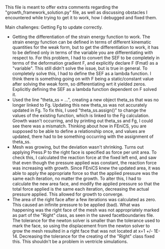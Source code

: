 This file is meant to offer extra comments regarding the "growth_framework_solution.py" file, as well as discussing obstacles I encountered while trying to get it to work, how I debugged and fixed them.

Main challenges:
Getting Fg to update correctly.
- Getting the differentiation of the strain energy function to work. The strain energy function can be defined in terms of different kinematic quantities for the weak form, but to get the differentiation to work, it has to be defined only in terms of the variable you are differentiating with respect to. For this problem, I had to convert the SEF to be completely in terms of the deformation gradient F, and explicitly declare F (Fmat) as a "variable". This still didn't solve the issue, but is true in general. To completely solve this, I had to define the SEF as a lambda function. I think there is something going on with F being a static/constant value after solving the weak form, so differentiating wrt it yielded zeros. Explicitly defining the SEF as a lambda function dependent on F solved it.
- Used the line "theta_ss = ...", creating a new object theta_ss that was no longer linked to Fg. Updating this new theta_ss was not accurately updated in Fg. To fix this, I used "theta_ss.assign()" to change the values of the existing function, which is linked to the Fg calculation. Growth wasn't occurring, and by printing out theta_ss and Fg, I could see there was a mismatch. Thinking about how in FEniCS, you are supposed to be able to define a relationship once, and values are updated, there had to be something occurring with the assignment of theta_ss.
- Mesh was growing, but the deviation wasn't shrinking. Turns out applying Press.P to the right face is specified as force per unit area. To check this, I calculated the reaction force at the fixed left end, and saw that even though the pressure applied was constant, the reaction force was increasing with growth. Since FEniCS knew the updated area, it was able to apply the appropriate force so that the applied pressure was the same each iteration, no matter the growth. To alter this, I had to calculate the new area face, and modify the applied pressure so that the total force applied is the same each iteration, decreasing the actual pressure applied. This allowed for growth to converge.
- The area of the right face after a few iterations was calculated as zero. This caused an infinite pressure to be applied (bad). What was happening was the right face of the mesh was not appropriately marked as part of the "Right" class, as seen in the saved facetboundaries file. The tolerance for the newton solver is smaller than the tolerance used to mark the face, so using the displacement from the newton solver to grow the mesh resulted in a right face that was not located at x=1 +/- 1E-14. Decreasing the tolerance for the creating of the "Right" class fixed this. This shouldn't be a problem in ventricle simulations.
